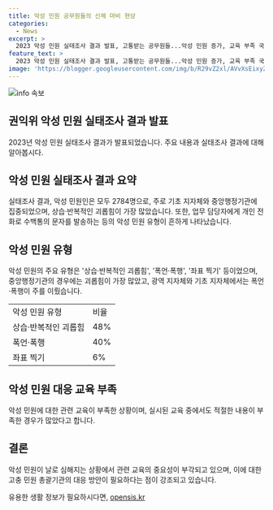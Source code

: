 ```yaml
---
title: 악성 민원 공무원들의 신체 마비 현상
categories:
  - News
excerpt: >
  2023 악성 민원 실태조사 결과 발표, 고통받는 공무원들...악성 민원 증가, 교육 부족 국민권익위는 악성 민원이 2784건으로 나타나며 중앙행정기관과 지방자치단체 등에서 주로 발생했다고 2일 발표했다. 공무원들은 살해협박, 폭언·폭행, 신상 공개 등으로 당황하고 기괴한 행동을 보이며, 관련 교육 부족 문제도 드러났다. 이에 권익위는 공무원들을 위한 효과적인 지원 방안을 모색하기로 했다.
feature_text: >
  2023 악성 민원 실태조사 결과 발표, 고통받는 공무원들...악성 민원 증가, 교육 부족 국민권익위는 악성 민원이 2784건으로 나타나며 중앙행정기관과 지방자치단체 등에서 주로 발생했다고 2일 발표했다. 공무원들은 살해협박, 폭언·폭행, 신상 공개 등으로 당황하고 기괴한 행동을 보이며, 관련 교육 부족 문제도 드러났다. 이에 권익위는 공무원들을 위한 효과적인 지원 방안을 모색하기로 했다.
image: 'https://blogger.googleusercontent.com/img/b/R29vZ2xl/AVvXsEixyZcFfHzMRdzZMjFBmAUKJYCLCGyLL1o632UiGVXcaFdKo_bkvkuCioo0uUKlGfBVcT3P84aROyZIXSBEx3Aw5nCQ3pTgDom1WDC4m8eifvWiAmWEEVb4x6G_l8C0QH225ldMjyaFvpxGEBGNO37VmDTDMHGhJPq73UglMfDca1-0aw/s1600/blogspot.png'
---
```


<p><img src="https://blogger.googleusercontent.com/img/b/R29vZ2xl/AVvXsEixyZcFfHzMRdzZMjFBmAUKJYCLCGyLL1o632UiGVXcaFdKo_bkvkuCioo0uUKlGfBVcT3P84aROyZIXSBEx3Aw5nCQ3pTgDom1WDC4m8eifvWiAmWEEVb4x6G_l8C0QH225ldMjyaFvpxGEBGNO37VmDTDMHGhJPq73UglMfDca1-0aw/s1600/blogspot.png" alt="info 속보" /></p>

<h2 data-ke-size="size26">권익위 악성 민원 실태조사 결과 발표</h2>

<p data-ke-size="size16">2023년 악성 민원 실태조사 결과가 발표되었습니다. 주요 내용과 실태조사 결과에 대해 알아봅시다.</p>

<h2 data-ke-size="size24">악성 민원 실태조사 결과 요약</h2>

<p data-ke-size="size16">실태조사 결과, 악성 민원인은 모두 2784명으로, 주로 기초 지자체와 중앙행정기관에 집중되었으며, 상습·반복적인 괴롭힘이 가장 많았습니다. 또한, 업무 담당자에게 개인 전화로 수백통의 문자를 발송하는 등의 악성 민원 유형이 흔하게 나타났습니다.</p>

<h2 data-ke-size="size24">악성 민원 유형</h2>

<p data-ke-size="size16">악성 민원의 주요 유형은 '상습·반복적인 괴롭힘', '폭언·폭행', '좌표 찍기' 등이었으며, 중앙행정기관의 경우에는 괴롭힘이 가장 많았고, 광역 지자체와 기초 지자체에서는 폭언·폭행이 주를 이뤘습니다.</p>

<table>
  <tr>
    <td>악성 민원 유형</td>
    <td>비율</td>
  </tr>
  <tr>
    <td>상습·반복적인 괴롭힘</td>
    <td>48%</td>
  </tr>
  <tr>
    <td>폭언·폭행</td>
    <td>40%</td>
  </tr>
  <tr>
    <td>좌표 찍기</td>
    <td>6%</td>
  </tr>
</table>

<h2 data-ke-size="size24">악성 민원 대응 교육 부족</h2>

<p data-ke-size="size16">악성 민원에 대한 관련 교육이 부족한 상황이며, 실시된 교육 중에서도 적절한 내용이 부족한 경우가 많았다고 합니다.</p>

<h2 data-ke-size="size24">결론</h2>

<p data-ke-size="size16">악성 민원이 날로 심해지는 상황에서 관련 교육의 중요성이 부각되고 있으며, 이에 대한 고충 민원 총괄기관의 대응 방안이 필요하다는 점이 강조되고 있습니다.</p>
유용한 생활 정보가 필요하시다면, <a href="https://opensis.kr" rel="dofollow">opensis.kr</a>



